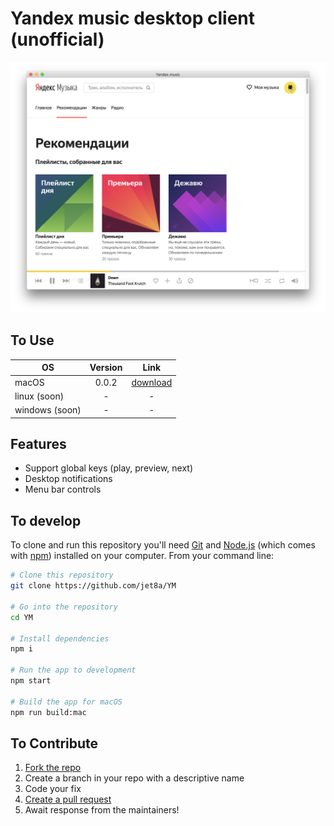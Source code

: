 # Yandex music desktop client (unofficial)

![yandex music desktop client screenshot](/screenshots/1.png?raw=true)

## To Use

| OS             | Version       | Link                                       |
| -------------- |:-------------:| :----------------------------------------: |
| macOS          | 0.0.2         | [download](/builds/mac/0.0.2.zip?raw=true) |
| linux (soon)   | -             | -                                          |
| windows (soon) | -             | -                                          |

## Features
* Support global keys (play, preview, next)
* Desktop notifications
* Menu bar controls

## To develop

To clone and run this repository you'll need [Git](https://git-scm.com) and [Node.js](https://nodejs.org/en/download/) (which comes with [npm](http://npmjs.com)) installed on your computer. From your command line:

```bash
# Clone this repository
git clone https://github.com/jet8a/YM

# Go into the repository
cd YM

# Install dependencies
npm i

# Run the app to development
npm start

# Build the app for macOS
npm run build:mac
```


## To Contribute

1. [Fork the repo](https://github.com/jet8a/YM/fork)
2. Create a branch in your repo with a descriptive name
3. Code your fix
4. [Create a pull request](https://github.com/jet8a/YM/compare)
5. Await response from the maintainers!